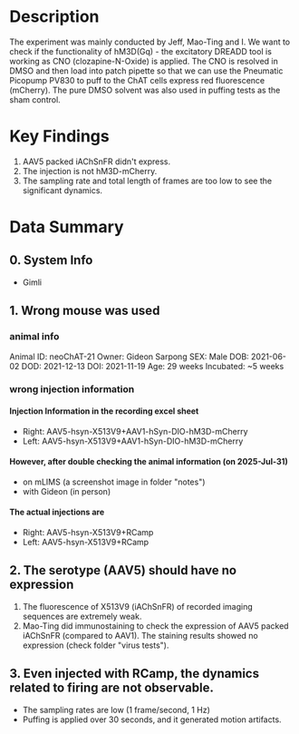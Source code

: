 # Description
The experiment was mainly conducted by Jeff, Mao-Ting and I. We want to check if the functionality of hM3D(Gq) - the excitatory DREADD tool is working as CNO (clozapine-N-Oxide) is applied. The CNO is resolved in DMSO and then load into patch pipette so that we can use the Pneumatic Picopump PV830 to puff to the ChAT cells express red fluorescence (mCherry). The pure DMSO solvent was also used in puffing tests as the sham control.

# Key Findings
1. AAV5 packed iAChSnFR didn't express.
2. The injection is not hM3D-mCherry.
3. The sampling rate and total length of frames are too low to see the significant dynamics.


# Data Summary
## 0. System Info
- Gimli
## 1. Wrong mouse was used
### animal info
Animal ID: neoChAT-21
Owner: Gideon Sarpong
SEX: Male
DOB: 2021-06-02
DOD: 2021-12-13
DOI: 2021-11-19
Age: 29 weeks
Incubated: ~5 weeks

### wrong injection information
#### Injection Information in the recording excel sheet
- Right: AAV5-hsyn-X513V9+AAV1-hSyn-DIO-hM3D-mCherry
- Left: AAV5-hsyn-X513V9+AAV1-hSyn-DIO-hM3D-mCherry

#### However, after double checking the animal information (on 2025-Jul-31)
- on mLIMS (a screenshot image in folder "notes")
- with Gideon (in person)

#### The actual injections are
 - Right: AAV5-hsyn-X513V9+RCamp
 - Left: AAV5-hsyn-X513V9+RCamp

## 2. The serotype (AAV5) should have no expression
1. The fluorescence of X513V9 (iAChSnFR) of recorded imaging sequences are extremely weak.
2. Mao-Ting did immunostaining to check the expression of AAV5 packed iAChSnFR (compared to AAV1). The staining results showed no expression (check folder "virus tests").

## 3. Even injected with RCamp, the dynamics related to firing are not observable.
- The sampling rates are low (1 frame/second, 1 Hz)
- Puffing is applied over 30 seconds, and it generated motion artifacts.
